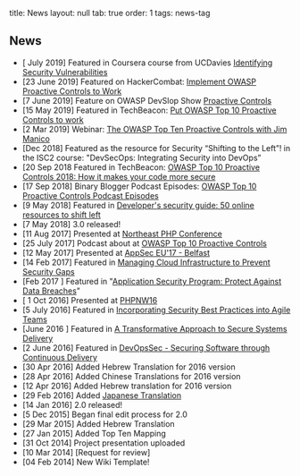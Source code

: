 
title: News
layout:  null
tab: true
order: 1
tags: news-tag


## News


  - \[ July 2019\] Featured in Coursera course from UCDavies
    [Identifying Security Vulnerabilities](https://www.coursera.org/directory/videos?courseId=V1k0pBtIEemZRAqH7m9oGA)
  - \[23 June 2019\] Featured on HackerCombat: [Implement OWASP Proactive Controls to Work](https://hackercombat.com/implement-owasp-proactive-controls-to-work/)
  - \[7 June 2019\] Feature on OWASP DevSlop Show [Proactive Controls](https://www.youtube.com/watch?v=Jdb3qweDc_Q)
  - \[15 May 2019\] Featured in TechBeacon: [Put OWASP Top 10 Proactive Controls to work](https://techbeacon.com/security/put-owasp-top-10-proactive-controls-work)
  - \[2 Mar 2019\] Webinar: [The OWASP Top Ten Proactive Controls with Jim Manico](https://www.youtube.com/watch?v=ldXe8f5yVq8)
  - \[Dec 2018\] Featured as the resource for Security “Shifting to the Left”\! in the ISC2 course: "DevSecOps: Integrating Security into DevOps”
  - \[20 Sep 2018 Featured in TechBeacon: [OWASP Top 10 Proactive Controls 2018: How it makes your code more secure](https://techbeacon.com/owasp-top-10-proactive-controls-2018-how-it-makes-your-code-more-secure)
  - \[17 Sep 2018\] Binary Blogger Podcast Episodes: [OWASP Top 10 Proactive Controls Podcast Episodes](https://binaryblogger.com/2018/09/17/owasp-top-10-proactive-controls-podcast-episodes/)
  - \[9 May 2018\] Featured in [Developer's security guide: 50 online resources to shift left](https://techbeacon.com/developer-secure-code-starter-kit-resources)
  - \[7 May 2018\] 3.0 released\!
  - \[11 Aug 2017\] Presented at [Northeast PHP Conference](https://northeastphp2017.sched.com/event/B6uo/owasp-top-10-proactive-controls-2016)
  - \[25 July 2017\] Podcast about at [OWASP Top 10 Proactive     Controls](https://www.appsecpodcast.org/2017/07/25/the-owasp-top-10-proactive-controls/)
  - \[12 May 2017\] Presented at [AppSec EU'17 -    Belfast](https://appseceurope2017.sched.com/event/A652/the-path-of-secure-software)
  - \[14 Feb 2017\] Featured in [Managing Cloud Infrastructure to     Prevent Security    Gaps](http://wwpi.com/2017/02/14/managing-cloud-infrastructure-to-prevent-security-gaps/)
  - \[Feb 2017 \] Featured in "[Application Security Program: Protect    Against Data    Breaches](http://assets.unisys.com/Documents/Global/POVPapers/POV_170062_ApplicationSecurityProgramProtectAgainstDataBreaches.pdf)"
  - \[ 1 Oct 2016\] Presented at     [PHPNW16](http://conference.phpnw.org.uk/phpnw16/speakers/katy-anton/)
  - \[5 July 2016\] Featured in [Incorporating Security Best Practices     into Agile    Teams](https://www.thoughtworks.com/insights/blog/incorporating-security-best-practices-agile-teams)
  - \[June 2016 \] Featured in [A Transformative Approach to Secure    Systems    Delivery](http://www.booz-allen.co.in/content/dam/boozallen/documents/Viewpoints/2016/06/transformative-approach-to-secure-systems-delivery.pdf)
  - \[2 June 2016\] Featured in [DevOpsSec - Securing Software through    Continuous    Delivery](http://www.oreilly.com/webops-perf/free/devopssec.csp)
  - \[30 Apr 2016\] Added Hebrew Translation for 2016 version
  - \[28 Apr 2016\] Added Chinese Translations for 2016 version
  - \[12 Apr 2016\] Added Hebrew translation for 2016 version
  - \[29 Feb 2016\] Added [Japanese    Translation](https://www.owasp.org/images/a/a8/OWASPTop10ProactiveControls2016-Japanese.pdf)
  - \[14 Jan 2016\] 2.0 released\!
  - \[5 Dec 2015\] Began final edit process for 2.0
  - \[29 Mar 2015\] Added Hebrew Translation
  - \[27 Jan 2015\] Added Top Ten Mapping
  - \[31 Oct 2014\] Project presentation uploaded
  - \[10 Mar 2014\] [Request for     review]
  - \[04 Feb 2014\] New Wiki Template\!


